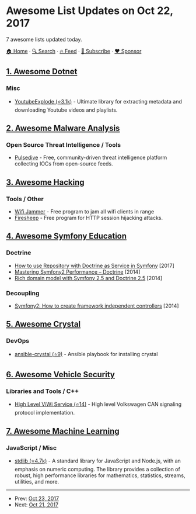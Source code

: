 # Awesome List Updates on Oct 22, 2017

7 awesome lists updated today.

[🏠 Home](/README.md) · [🔍 Search](https://www.trackawesomelist.com/search/) · [🔥 Feed](https://www.trackawesomelist.com/rss.xml) · [📮 Subscribe](https://trackawesomelist.us17.list-manage.com/subscribe?u=d2f0117aa829c83a63ec63c2f&id=36a103854c) · [❤️  Sponsor](https://github.com/sponsors/theowenyoung)



## [1. Awesome Dotnet](/content/quozd/awesome-dotnet/README.md)

### Misc

*   [YoutubeExplode (⭐3.1k)](https://github.com/Tyrrrz/YoutubeExplode) - Ultimate library for extracting metadata and downloading Youtube videos and playlists.

## [2. Awesome Malware Analysis](/content/rshipp/awesome-malware-analysis/README.md)

### Open Source Threat Intelligence / Tools

*   [Pulsedive](https://pulsedive.com) - Free, community-driven threat intelligence platform collecting IOCs from open-source feeds.

## [3. Awesome Hacking](/content/carpedm20/awesome-hacking/README.md)

### Tools / Other

*   [Wifi Jammer](https://n0where.net/wifijammer/) - Free program to jam all wifi clients in range
*   [Firesheep](https://codebutler.github.io/firesheep/) - Free program for HTTP session hijacking attacks.

## [4. Awesome Symfony Education](/content/pehapkari/awesome-symfony-education/README.md)

### Doctrine

*   [How to use Repository with Doctrine as Service in Symfony](https://www.tomasvotruba.cz/blog/2017/10/16/how-to-use-repository-with-doctrine-as-service-in-symfony/) \[2017]
*   [Mastering Symfony2 Performance – Doctrine](http://labs.octivi.com/mastering-symfony2-performance-doctrine/) \[2014]
*   [Rich domain model with Symfony 2.5 and Doctrine 2.5](https://www.slideshare.net/_leopro_/rich-domain-model-with-symfony-25-and-doctrine-25) \[2014]

### Decoupling

*   [Symfony2: How to create framework independent controllers](https://matthiasnoback.nl/2014/06/how-to-create-framework-independent-controllers/) \[2014]

## [5. Awesome Crystal](/content/veelenga/awesome-crystal/README.md)

### DevOps

*   [ansible-crystal (⭐9)](https://github.com/CorbanR/ansible-crystal) - Ansible playbook for installing crystal

## [6. Awesome Vehicle Security](/content/jaredthecoder/awesome-vehicle-security/README.md)

### Libraries and Tools / C++

*   [High Level ViWi Service (⭐14)](https://github.com/iotbzh/high-level-viwi-service) - High level Volkswagen CAN signaling protocol implementation.

## [7. Awesome Machine Learning](/content/josephmisiti/awesome-machine-learning/README.md)

### JavaScript / Misc

*   [stdlib (⭐4.7k)](https://github.com/stdlib-js/stdlib) - A standard library for JavaScript and Node.js, with an emphasis on numeric computing. The library provides a collection of robust, high performance libraries for mathematics, statistics, streams, utilities, and more.

---

- Prev: [Oct 23, 2017](/content/2017/10/23/README.md)
- Next: [Oct 21, 2017](/content/2017/10/21/README.md)